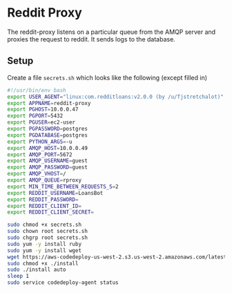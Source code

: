 # Reddit Proxy

The reddit-proxy listens on a particular queue from the AMQP server and proxies
the request to reddit. It sends logs to the database.

## Setup

Create a file `secrets.sh` which looks like the following (except filled in)

```bash
#!/usr/bin/env bash
export USER_AGENT="linux:com.redditloans:v2.0.0 (by /u/Tjstretchalot)"
export APPNAME=reddit-proxy
export PGHOST=10.0.0.47
export PGPORT=5432
export PGUSER=ec2-user
export PGPASSWORD=postgres
export PGDATABASE=postgres
export PYTHON_ARGS=-u
export AMQP_HOST=10.0.0.49
export AMQP_PORT=5672
export AMQP_USERNAME=guest
export AMQP_PASSWORD=guest
export AMQP_VHOST=/
export AMQP_QUEUE=rproxy
export MIN_TIME_BETWEEN_REQUESTS_S=2
export REDDIT_USERNAME=LoansBot
export REDDIT_PASSWORD=
export REDDIT_CLIENT_ID=
export REDDIT_CLIENT_SECRET=
```

```bash
sudo chmod +x secrets.sh
sudo chown root secrets.sh
sudo chgrp root secrets.sh
sudo yum -y install ruby
sudo yum -y install wget
wget https://aws-codedeploy-us-west-2.s3.us-west-2.amazonaws.com/latest/install
sudo chmod +x ./install
sudo ./install auto
sleep 1
sudo service codedeploy-agent status
```
